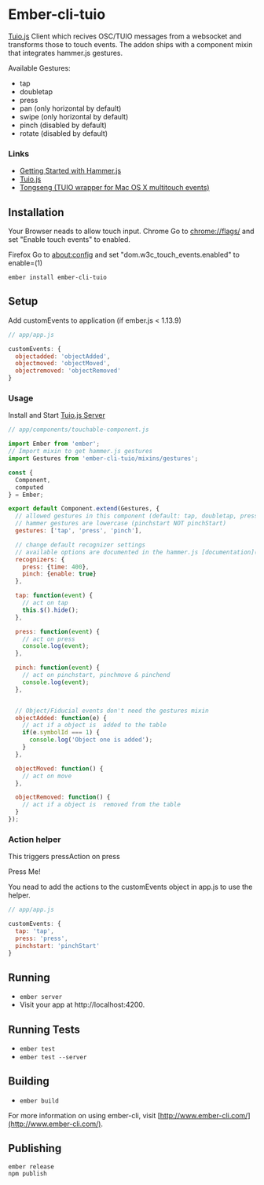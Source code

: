 # Ember-cli-tuio

[Tuio.js](http://fe9lix.github.io/Tuio.js/) Client which recives OSC/TUIO messages from a websocket and transforms those to touch events. The addon ships with a component mixin that integrates hammer.js gestures.

Available Gestures:
- tap
- doubletap
- press
- pan (only horizontal by default)
- swipe (only horizontal by default)
- pinch (disabled by default)
- rotate (disabled by default)


### Links

* [Getting Started with Hammer.js](http://hammerjs.github.io/getting-started/)
* [Tuio.js](http://fe9lix.github.io/Tuio.js/)
* [Tongseng (TUIO wrapper for Mac OS X multitouch events)](https://github.com/fajran/tongseng)


## Installation

Your Browser neads to allow touch input.
Chrome
Go to [chrome://flags/](chrome://flags) and set "Enable touch events" to enabled.

Firefox
Go to [about:config](about:config) and set "dom.w3c_touch_events.enabled" to enable=(1)


```
ember install ember-cli-tuio
```


## Setup

Add customEvents to application (if ember.js < 1.13.9)

```js
// app/app.js

customEvents: {
  objectadded: 'objectAdded',
  objectmoved: 'objectMoved',
  objectremoved: 'objectRemoved'
}
```

### Usage

Install and Start [Tuio.js Server](http://fe9lix.github.io/Tuio.js/)

```js
// app/components/touchable-component.js

import Ember from 'ember';
// Import mixin to get hammer.js gestures
import Gestures from 'ember-cli-tuio/mixins/gestures';

const {
  Component,
  computed
} = Ember;

export default Component.extend(Gestures, {
  // allowed gestures in this component (default: tap, doubletap, press, pan, swipe)
  // hammer gestures are lowercase (pinchstart NOT pinchStart)
  gestures: ['tap', 'press', 'pinch'],

  // change default recognizer settings
  // available options are documented in the hammer.js [documentation](http://hammerjs.github.io/recognizer-pan/)
  recognizers: {
    press: {time: 400},
    pinch: {enable: true}
  },

  tap: function(event) {
    // act on tap
    this.$().hide();
  },

  press: function(event) {
    // act on press
    console.log(event);
  },

  pinch: function(event) {
    // act on pinchstart, pinchmove & pinchend
    console.log(event);
  },


  // Object/Fiducial events don't need the gestures mixin
  objectAdded: function(e) {
    // act if a object is  added to the table
    if(e.symbolId === 1) {
      console.log('Object one is added');
    }
  },

  objectMoved: function() {
    // act on move
  },

  objectRemoved: function() {
    // act if a object is  removed from the table
  }
});
```

### Action helper

This triggers pressAction on press

<div {{action "pressAction" on='press'}}>Press Me!</div>

You nead to add the actions to the customEvents object in app.js to use the helper.

```js
// app/app.js

customEvents: {
  tap: 'tap',
  press: 'press',
  pinchstart: 'pinchStart'
}
```

## Running

* `ember server`
* Visit your app at http://localhost:4200.

## Running Tests

* `ember test`
* `ember test --server`

## Building

* `ember build`

For more information on using ember-cli, visit [http://www.ember-cli.com/](http://www.ember-cli.com/).

## Publishing
```
ember release
npm publish
```